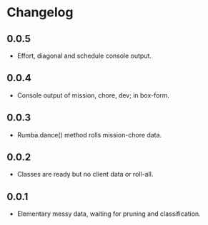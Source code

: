 # Changelog
## 0.0.5
- Effort, diagonal and schedule console output.
## 0.0.4 
- Console output of mission, chore, dev; in box-form.

## 0.0.3
- Rumba.dance() method rolls mission-chore data.

## 0.0.2
- Classes are ready but no client data or roll-all.

## 0.0.1

- Elementary messy data, waiting for pruning and classification.

